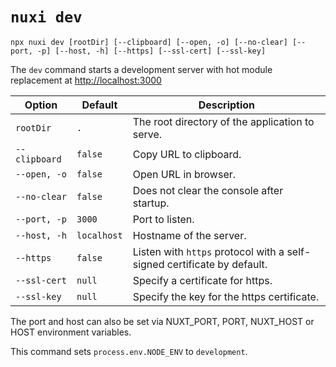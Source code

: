 # `nuxi dev`

```{bash}
npx nuxi dev [rootDir] [--clipboard] [--open, -o] [--no-clear] [--port, -p] [--host, -h] [--https] [--ssl-cert] [--ssl-key]
```

The `dev` command starts a development server with hot module replacement at [http://localhost:3000](https://localhost:3000)

Option        | Default          | Description
-------------------------|-----------------|------------------
`rootDir` | `.` | The root directory of the application to serve.
`--clipboard` | `false` | Copy URL to clipboard.
`--open, -o` | `false` | Open URL in browser.
`--no-clear` | `false` | Does not clear the console after startup.
`--port, -p` | `3000` | Port to listen.
`--host, -h` | `localhost` | Hostname of the server.
`--https` | `false` | Listen with `https` protocol with a self-signed certificate by default.
`--ssl-cert` |`null` | Specify a certificate for https.
`--ssl-key` |`null` | Specify the key for the https certificate.

The port and host can also be set via NUXT_PORT, PORT, NUXT_HOST or HOST environment variables.

This command sets `process.env.NODE_ENV` to `development`.
